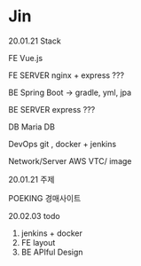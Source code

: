 # Jin



20.01.21 Stack

FE
Vue.js

FE SERVER
nginx + express ???

BE
Spring Boot -> gradle, yml, jpa

BE SERVER
express ???

DB
Maria DB

DevOps
git , docker + jenkins

Network/Server
AWS VTC/ image

20.01.21 주제 

POEKING 경매사이트

20.02.03 todo

1. jenkins + docker 
2. FE layout
3. BE APIful Design
